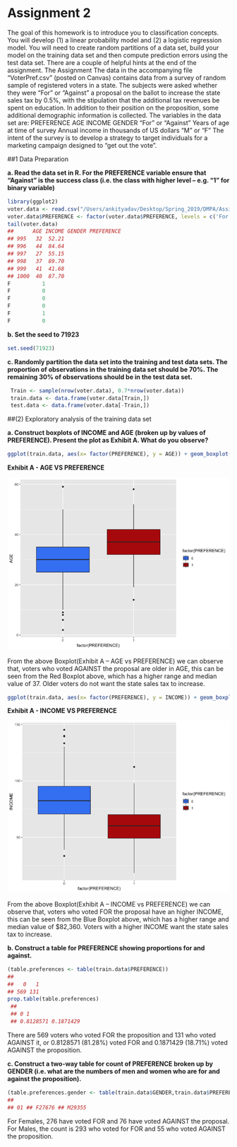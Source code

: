 # Assignment 2

The goal of this homework is to introduce you to classification concepts. You will develop (1) a linear probability model and (2) a logistic regression model. You will need to create random partitions of a data set, build your model on the training data set and then compute prediction errors using the test data set. There are a couple of helpful hints at the end of the assignment.
The Assignment
The data in the accompanying file “VoterPref.csv” (posted on Canvas) contains data from a survey of random sample of registered voters in a state. The subjects were asked whether they were “For” or “Against” a proposal on the ballot to increase the state sales tax by 0.5%, with the stipulation that the additional tax revenues be spent on education. In addition to their position on the proposition, some additional demographic information is collected. The variables in the data set are:
PREFERENCE AGE
INCOME GENDER
“For” or “Against”
Years of age at time of survey
Annual income in thousands of US dollars “M” or “F”
The intent of the survey is to develop a strategy to target individuals for a marketing campaign designed to “get out the vote”.

##1 Data Preparation

**a. Read the data set in R. For the PREFERENCE variable ensure that “Against” is the success class (i.e. the
class with higher level – e.g. “1” for binary variable)**

```R
library(ggplot2)
voter.data <- read.csv("/Users/ankityadav/Desktop/Spring_2019/DMPA/Assignments/Assi gnment 2/VoterPref.csv")
voter.data$PREFERENCE <- factor(voter.data$PREFERENCE, levels = c('For','Against')) voter.data$PREFERENCE <- as.numeric(voter.data$PREFERENCE)-1 # As values are factor ed as 1 and 2
tail(voter.data)
##      AGE INCOME GENDER PREFERENCE
## 995   32  52.21
## 996   44  84.64
## 997   27  55.15
## 998   37  89.70
## 999   41  41.68
## 1000  40  87.70
F          1
F          0
F          0
F          0
F          1
F          0
```

**b. Set the seed to 71923**

```R
set.seed(71923)
```

**c. Randomly partition the data set into the training and test data sets. The proportion of observations in
the training data set should be 70%. The remaining 30% of observations should be in the test data set.**

```R
 Train <- sample(nrow(voter.data), 0.7*nrow(voter.data))
 train.data <- data.frame(voter.data[Train,])
 test.data <- data.frame(voter.data[-Train,])
```

##(2) Exploratory analysis of the training data set

**a. Construct boxplots of INCOME and AGE (broken up by values of PREFERENCE). Present the plot as
Exhibit A. What do you observe?**

```R
ggplot(train.data, aes(x= factor(PREFERENCE), y = AGE)) + geom_boxplot(aes(fill=factor (PREFERENCE))) + scale_fill_manual(values=c("#4286f4", "#b71c0b")) + xlab("PREFERENCE" ) + ylab("AGE")
```
**Exhibit A - AGE VS PREFERENCE**

![alt_text](https://github.com/ankity09/R-programming/blob/master/Data_Mining_Assignments/Assignment_Images/Assignment2_2_a.png)

From the above Boxplot(Exhibit A – AGE vs PREFERENCE) we can observe that, voters who voted AGAINST the proposal are older in AGE, this can be seen from the Red Boxplot above, which has a higher range and median value of 37. Older voters do not want the state sales tax to increase.

```R
ggplot(train.data, aes(x= factor(PREFERENCE), y = INCOME)) + geom_boxplot(aes(fill= factor(PREFERENCE))) + scale_fill_manual(values=c("#4286f4", "#b71c0b")) + xlab("PR EFERENCE") + ylab("INCOME")
```

**Exhibit A - INCOME VS PREFERENCE**

![alt_text](https://github.com/ankity09/R-programming/blob/master/Data_Mining_Assignments/Assignment_Images/Assignment2_2_a1.png)

From the above Boxplot(Exhibit A – INCOME vs PREFERENCE) we can observe that, voters who voted FOR the proposal have an higher INCOME, this can be seen from the Blue Boxplot above, which has a higher range and median value of $82,360. Voters with a higher INCOME want the state sales tax to increase.

**b. Construct a table for PREFERENCE showing proportions for and against.**

```R
(table.preferences <- table(train.data$PREFERENCE))
##
##   0   1
## 569 131
prop.table(table.preferences)
 ##
 ## 0 1
 ## 0.8128571 0.1871429
```

There are 569 voters who voted FOR the proposition and 131 who voted AGAINST it, or 0.8128571 (81.28%) voted FOR and 0.1871429 (18.71%) voted AGAINST the proposition.

**c. Construct a two-way table for count of PREFERENCE broken up by GENDER (i.e. what are the numbers of men and women who are for and against the proposition).**

```R
(table.preferences.gender <- table(train.data$GENDER,train.data$PREFERENCE))
##
## 01 ## F27676 ## M29355
```
For Females, 276 have voted FOR and 76 have voted AGAINST the proposal. For Males, the count is 293 who voted for FOR and 55 who voted AGAINST the proposition.
